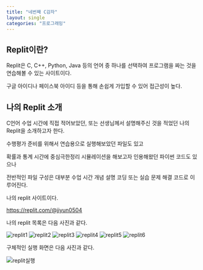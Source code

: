 ```yaml
---
title: "네번째 C감자"
layout: single
categories: "프로그래밍"
---
```


## Replit이란?

Replit은 C, C++, Python, Java 등의 언어 중 하나를 선택하여 프로그램을 짜는 것을 연습해볼 수 있는 사이트이다.

구글 아이디나 페이스북 아이디 등을 통해 손쉽게 가입할 수 있어 접근성이 높다.


## 나의 Replit 소개

C언어 수업 시간에 직접 적어보았던, 또는 선생님께서 설명해주신 것을 적었던 나의 Replit을 소개하고자 한다.

수행평가 준비를 위해서 연습용으로 실행해보았던 파일도 있고

확률과 통계 시간에 중심극한정리 시뮬레이션을 해보고자 인용해왔던 파이썬 코드도 있으나

전반적인 파일 구성은 대부분 수업 시간 개념 설명 코딩 또는 실습 문제 해결 코드로 이루어진다.


나의 replit 사이트이다.

https://replit.com/@jiyun0504



나의 replit 목록은 다음 사진과 같다.

![replit1](/assets/images/replit1.png)
![replit2](/assets/images/replit2.png)
![replit3](/assets/images/replit3.png)
![replit4](/assets/images/replit4.png)
![replit5](/assets/images/replit5.png)
![replit6](/assets/images/replit6.png)


구체적인 실행 화면은 다음 사진과 같다.

![replit실행](/assets/images/replit실행.png)
